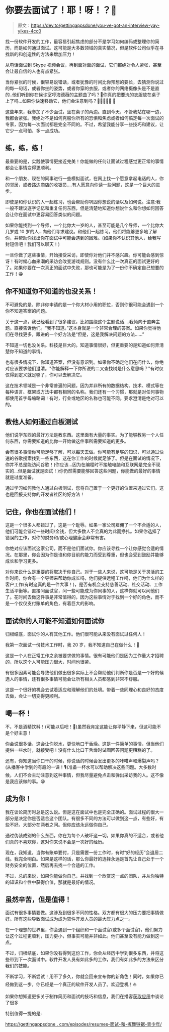 # 你要去面试了！耶！呀！？😬

> 原文：<https://dev.to/gettingappsdone/you-ve-got-an-interview-yay-yikes-4cc0>

找一份软件开发的工作，最容易引起焦虑的部分不是学习如何编码或整理你的简历，而是如何通过面试。这可能是大多数领域的真实情况，但是软件公司似乎在寻找新的和创造性的方法来增加压力！

从电话面试到 Skype 视频会议，再到面对面的面试，它们都绝对令人紧张，甚至会让最自信的人也有点紧张。

当你紧张的时候，很容易说错话，或者犹豫的时间比你预想的要长，去猜测你说过的每一句话，或者你坐的姿势，或者你穿的衣服，或者你的网络摄像头是不是直的..他们听到你在候诊室哼海德薇的主题曲了吗？🦉你真的把要洗的衣服放在桌子上了吗...如果你快速移动它，他们会注意到吗？👖👚👗👕🧺 🤯

这些年来，我参加了不少面试，坐在桌子的两边。直到今天，不管我站在哪一边，我都会紧张。我绝对不是如何克服你所有的恐惧和焦虑或者如何搞定每一次面试的专家，因为每一次面试都是完全不同的。不过，希望我能分享一些技巧和建议，让它少一点可怕，多一点成功。

## 练，练，练！

最重要的是，实践使事情更接近完美！你能做的任何让面试过程感觉更正常的事情都会让事情变得更顺利。

和一个朋友、现在的同事进行一些模拟面试，在网上找一个愿意拿起电话的人，你的邻居，或者路边商店的收银员....有人愿意向你读一些问题，这是一个巨大的进步。

即使是和你认识的人一起练习，也会帮助你巩固你想说的话以及如何说。注意:我一般不建议逐字记忆和重复任何东西，但是清楚地知道你想说什么和你想如何回答会让你在面试中更容易回答类似的问题。

如果你能找到一个导师，一个比你大一岁的人，甚至可能是几个导师，一个比你大几岁或 10 岁的人...向他们寻求建议。和他们一起练习。他们将能够更多地了解你，并帮助你找出你在面试中可能会遇到的困难。(如果你不认识其他人，给我写封短信吧！我们可以聊天！)

一旦你做了这些事情，开始接受采访，即使你对他们并不感兴趣。你可能会感到惊讶！有时候心血来潮的采访会改变游戏规则。没有什么比一次真正的面试更好的了。如果你要在一次真正的面试中失败，那也可能是为了一份你不确定自己想要的工作！😁

## 你不知道你不知道的也没关系！

不可避免的是，除非你申请的是一个你大材小用的职位，否则你很可能会遇到一个你不知道答案的问题。

关于这一点，我已经看到了很多建议，比如围绕这个主题说话....我倾向于直奔主题。直接告诉他们。“我不知道。”这本身就是一个非常合理的答案。如果你觉得他们在寻找更多，跟进的一个好方法是“但是，这是我解决问题的方法……”

不知道一切也没关系。科技是巨大的。知道事情很好，但更重要的是知道如何弄清楚你不知道的事情。

也有很多情况下，你知道答案，但没有意识到。如果你不确定他们在问什么，你绝对应该要求他们澄清。"你能解释一下你所说的二叉查找树是什么意思吗？"有时仅仅得到定义就足够了，你可以去解决它。

这在技术领域是一个非常普遍的问题，因为并非所有的数据结构、技术、模式等在每种语言、框架或方法中都有相同的名称。我们还有一个习惯，那就是对任何事物都使用首字母缩略词！有时，行业或地区的名称也可能不同。要求澄清是绝对可以的。

## 教他人如何通过白板测试

他们说学东西的最好方法是教东西。这里面有大量的事实。为了能够教另一个人任何东西，你需要知道的比你一开始做这件事所需要知道的更多。

会有很多事情你可能足够了解，可以每天去做。你可能有足够的知识，可以通过快速的谷歌搜索找到一些东西，这在你工作的时候就足够了。但是在面试的情况下，你并不总是能访问谷歌！(你应该...因为在编程时不接触电脑和互联网是完全不现实的...但是面试就是面试！)你仍然需要能够回答这些问题，你能做的最好的事情就是过度准备。

通过学习如何教他人通过白板测试，您将自己置于一个更好的位置来通过它们。这也是回报支持你的开发者社区的好方法！

## 记住，你也在面试他们！

这是一个很多人都错过了，这是一个耻辱。如果一家公司雇佣了一个不合适的人，他们可能会错过一些时间/金钱，但大多数人不会真的为此而挣扎。如果你选择了错误的工作，对你的财务和/或心理健康会非常有害。

你绝对应该面试这家公司，而不是他们面试你。你应该寻找一个让你感觉合适的情况。在那里，你会因为你是谁和你目前的能力而受到尊重，但也会受到鼓励并能够成长和学习更多。

对你来说什么是重要的将取决于你自己。对于一些人来说，这可能是关于灵活的工作时间，你会有一个导师来帮助你成长吗，他们提供远程工作吗，他们为什么样的客户工作(有时这真的是一件大事！)，是否有机会支持慈善活动、社交活动、工作生活平衡等。直接问面试官，问一些可能成为你同事的人，这样你就可以问他们了。花时间去做这件事是非常值得的，因为这些事情对于找到一个好的角色，而不是一个仅仅支付账单的角色，有着巨大的影响。

## 面试你的人可能不知道如何面试你

归根结底，面试你的人有其他工作。他们很可能从来没有面试过任何人！

我第一次面试一份技术工作时，我 20 岁，我不知道自己在做什么！😬

这是一个人在正常工作之余被要求做的事情。很有可能他们是因为工作量大才招聘的，所以这个人可能压力很大，时间也很紧。

有很多因素可能会导致他们做出很多实际上不会帮助他们判断你是否是一个好的候选人的事情，还有很多事情可能会让所有相关人员都感到非常不舒服。

这是一个很好的机会去试着适应和理解他们的处境。带着一些同理心和良好的态度去做，会让一切变得更顺利。

## 喝一杯！

不，不是酒精饮料！(可能以后吧！🍾)虽然我肯定这能让你平静下来，但这可能不是个好主意！

你会说很多话，这会让你脱水，更快地口干舌燥。这是一件简单的事情，但当他们提供一些水时，就接受吧！没有什么比口干舌燥时试图回答问题更糟糕的了。

还有，你知道当你口干的时候，你说话的时候会发出更多的咔嗒声和爆裂声吗？(从播客中学到的有趣的一课！🎙)准备一杯水可以帮助解决这些问题。大多数时候，人们不会主动注意到这种事情，但我尽量避免点击和弹出采访我的人。这不像是我应该做的事。😁

## 成为你！

我在谈论简历时总是这么说。但是这在面试中也是完全正确的。面试过程的很大一部分是决定你是否适合这个团队。有很多不同的方法可以做到这一点，有些好，有些不好。大部分在两者之间。但你应该永远做你自己。

通过伪装成别的什么东西，你在为每个人破坏这一切。如果你真的不适合，或者他们真的不喜欢你，这对你来说不会是一次好的经历。

现在，我知道，当你有账单要付，只是需要一份工作时，有时“好的经历”会退居二线。我完全明白。如果是这样的话，那么你最好的选择永远是首先让自己处于一个财务安全的位置，然后再去找一个合适的工作。

不过，总的来说，如果你能做你自己，并找到一个欣赏这一点的团队，并从你独特的知识和个性中获得价值，那就是最好的情况。

## 虽然辛苦，但是值得！

面试有很多事情要做。这涉及到很多不同的性格。双方都有很大的压力要把事情做好。所有这些导致面试成为成为软件开发人员的最大压力点之一。

在一个理想的世界里，你会遇到一个组织和一个面试官(或多个面试官)，他们努力让这个过程更顺利，压力更小，但事实可能并非如此。他们甚至没有能力做到这一点。

不过，归根结底，如果你没有得到这份工作，你会从经历中学到很多东西，并将这些带到下一次面试中。软件开发人员有如此多的工作，我们有如此多的方法来区分我们的技能。

不断学习，不断尝试！用不了多久，你就会回来宣布你的新角色！同时，如果你已经做到这一步，你已经是一个真正的软件开发人员了。欢迎登机！⛵️

如果你想知道更多关于制作简历和面试的技巧和信息，我们在播客[获取应用](https://gettingappsdone.com/)中谈论了很多

特别值得一提的是:

[https://gettingappsdone . com/episodes/resumes-面试-和-挥舞链锯-青少年/](https://gettingappsdone.com/episodes/resumes-interviews-and-chainsaw-wielding-teenagers/)
